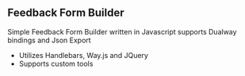 ## Feedback Form Builder
Simple Feedback Form Builder written in Javascript supports Dualway bindings and Json Export

- Utilizes Handlebars, Way.js and JQuery
- Supports custom tools

